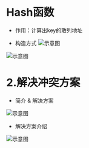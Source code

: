 # Hash函数
- 作用：计算出key的散列地址

- 构造方式
![示意图](http://upload-images.jianshu.io/upload_images/944365-995a3761b24b0ff3.png?imageMogr2/auto-orient/strip%7CimageView2/2/w/1240)


![示意图](http://upload-images.jianshu.io/upload_images/944365-0a716571f61c35eb.png?imageMogr2/auto-orient/strip%7CimageView2/2/w/1240)


# 2.解决冲突方案
- 简介 & 解决方案

![示意图](http://upload-images.jianshu.io/upload_images/944365-3ebf4e95e054e42e.png?imageMogr2/auto-orient/strip%7CimageView2/2/w/1240)








- 解决方案介绍

![示意图](http://upload-images.jianshu.io/upload_images/944365-a88e107470f5971d.png?imageMogr2/auto-orient/strip%7CimageView2/2/w/1240)